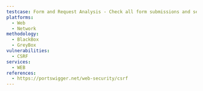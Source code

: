 ```yaml
---
testcase: Form and Request Analysis - Check all form submissions and sensitive POST/PUT/DELETE requests to see if a unique CSRF protection token is present in each request, either as a hidden form input or HTTP header. Web (HTTP/HTTPS) service
platforms: 
  - Web
  - Network
methodology: 
  - BlackBox
  - GreyBox
vulnerabilities:
  - CSRF
services:
  - WEB
references:
  - https://portswigger.net/web-security/csrf
---
```


